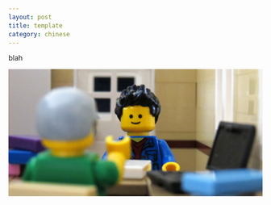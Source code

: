 ```yaml
---
layout: post
title: template
category: chinese
---
```


blah

<div class="row">
<div class="col-lg-12">
      <div class="thumbnail">
<img src="/img/advisor1.jpg">
      </div>
</div>
</div>

